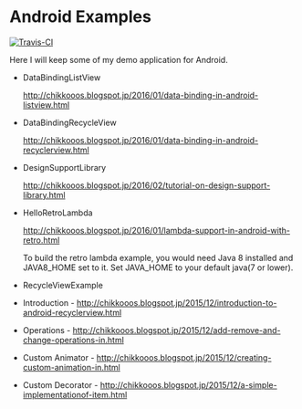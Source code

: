 Android Examples
================

[![Travis-CI](https://travis-ci.org/chikkutechie/androidexamples.svg?branch=master)](https://travis-ci.org/chikkutechie/androidexamples)

Here I will keep some of my demo application for Android. 

* DataBindingListView
  
  http://chikkooos.blogspot.jp/2016/01/data-binding-in-android-listview.html

* DataBindingRecycleView

  http://chikkooos.blogspot.jp/2016/01/data-binding-in-android-recyclerview.html

* DesignSupportLibrary
  
  http://chikkooos.blogspot.jp/2016/02/tutorial-on-design-support-library.html

* HelloRetroLambda

  http://chikkooos.blogspot.jp/2016/01/lambda-support-in-android-with-retro.html
  
  To build the retro lambda example, you would need Java 8 installed and JAVA8_HOME set to it. Set JAVA_HOME to your default java(7 or lower).
  
* RecycleViewExample
 * Introduction - http://chikkooos.blogspot.jp/2015/12/introduction-to-android-recyclerview.html
 * Operations - http://chikkooos.blogspot.jp/2015/12/add-remove-and-change-operations-in.html
 * Custom Animator - http://chikkooos.blogspot.jp/2015/12/creating-custom-animation-in.html
 * Custom Decorator - http://chikkooos.blogspot.jp/2015/12/a-simple-implementationof-item.html
 

